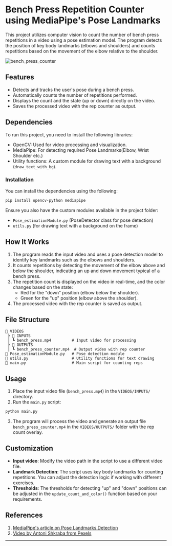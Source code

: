 # Bench Press Repetition Counter using MediaPipe's Pose Landmarks

This project utilizes computer vision to count the number of bench press repetitions in a video using a pose estimation model. The program detects the position of key body landmarks (elbows and shoulders) and counts repetitions based on the movement of the elbow relative to the shoulder.

![bench_press_counter](https://github.com/user-attachments/assets/43f4f218-7f08-47eb-a34b-e0fcaa01db61)


## Features

- Detects and tracks the user's pose during a bench press.
- Automatically counts the number of repetitions performed.
- Displays the count and the state (up or down) directly on the video.
- Saves the processed video with the rep counter as output.

## Dependencies

To run this project, you need to install the following libraries:

- OpenCV: Used for video processing and visualization.
- MediaPipe: For detecting required Pose Landmarks(Elbow, Wrist Shoulder etc.)
- Utility functions: A custom module for drawing text with a background (`draw_text_with_bg`).

### Installation

You can install the dependencies using the following:

```bash
pip install opencv-python mediapipe
```

Ensure you also have the custom modules available in the project folder:

- `Pose_estimationModule.py` (PoseDetector class for pose detection)
- `utils.py` (for drawing text with a background on the frame)

## How It Works

1. The program reads the input video and uses a pose detection model to identify key landmarks such as the elbows and shoulders.
2. It counts repetitions by detecting the movement of the elbow above and below the shoulder, indicating an up and down movement typical of a bench press.
3. The repetition count is displayed on the video in real-time, and the color changes based on the state:
   - Red for the "down" position (elbow below the shoulder).
   - Green for the "up" position (elbow above the shoulder).
4. The processed video with the rep counter is saved as output.

## File Structure

```
📂 VIDEOS
 ┣ 📂 INPUTS
 ┃ ┗ bench_press.mp4         # Input video for processing
 ┣ 📂 OUTPUTS
 ┃ ┗ bench_press_counter.mp4  # Output video with rep counter
📜 Pose_estimationModule.py   # Pose detection module
📜 utils.py                   # Utility functions for text drawing
📜 main.py                    # Main script for counting reps
```

## Usage

1. Place the input video file (`bench_press.mp4`) in the `VIDEOS/INPUTS/` directory.
2. Run the `main.py` script:

```bash
python main.py
```

3. The program will process the video and generate an output file `bench_press_counter.mp4` in the `VIDEOS/OUTPUTS/` folder with the rep count overlay.

## Customization

- **Input video**: Modify the video path in the script to use a different video file.
- **Landmark Detection**: The script uses key body landmarks for counting repetitions. You can adjust the detection logic if working with different exercises.
- **Thresholds**: The thresholds for detecting "up" and "down" positions can be adjusted in the `update_count_and_color()` function based on your requirements.


## References
1. [MediaPipe's article on Pose Landmarks Detection](https://ai.google.dev/edge/mediapipe/solutions/vision/pose_landmarker)
2. [Video by Antoni Shkraba from Pexels](https://www.pexels.com/video/a-man-lifting-weights-on-a-bench-press-machine-4921647/)

---
